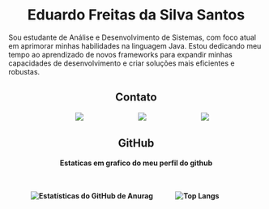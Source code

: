 <style> 
    ul{
        display:Flex;
        justify-content: space-evenly;


    }
    li{
        list-style:none;
    }
    .git{
        display:flex;
        justify-content: space-evenly;
    }
</style>
# <center>Eduardo Freitas da Silva Santos

Sou estudante de Análise e Desenvolvimento de Sistemas, com foco atual em aprimorar minhas habilidades na linguagem Java. Estou dedicando meu tempo ao aprendizado de novos frameworks para expandir minhas capacidades de desenvolvimento e criar soluções mais eficientes e robustas.

## <center>Contato

<ul>
    <li><a href="mailto:eduardofreitasfr@gmail.com">
       <img src="https://img.shields.io/badge/Gmail-D14836?style=for-the-badge&logo=gmail&logoColor=white">
    </a></li>
    <li><a href="https://github.com/sync-BR/">
      <img src="https://img.shields.io/badge/GitHub-100000?style=for-the-badge&logo=github&logoColor=white">
    </a></li>
    <li><a href="https://www.linkedin.com/in/eduardisync/">
      <img src="https://img.shields.io/badge/-LinkedIn-%230077B5?style=for-the-badge&logo=linkedin&logoColor=white">
    </a></li>

</ul>

## <center><Strong>GitHub</String>
<center>Estaticas em grafico do meu perfil do github
<br>
<br>
<br>
<div class="git"> 

![Estatísticas do GitHub de Anurag](https://github-readme-stats.vercel.app/api?username=Sync-br&show_icons=true&bg_color=00000000)

![Top Langs](https://github-readme-stats.vercel.app/api/top-langs/?username=sync-br&layout=compact&bg_color=00000000)

<div>
